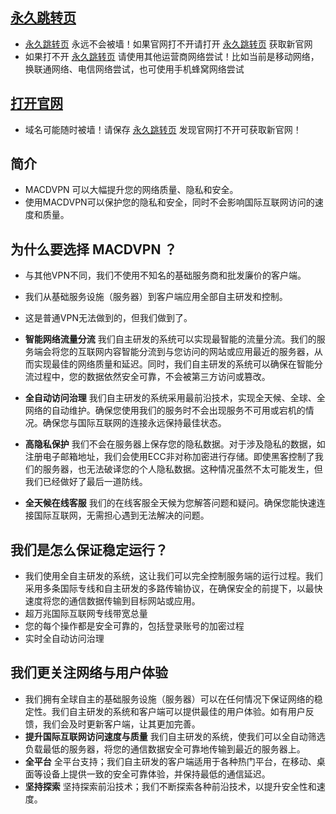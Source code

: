 ## [永久跳转页](https://github.com/MACDVPN/MACDVPN)
- [永久跳转页](https://github.com/MACDVPN/MACDVPN) 永远不会被墙！如果官网打不开请打开 [永久跳转页](https://github.com/MACDVPN/MACDVPN) 获取新官网
- 如果打不开 [永久跳转页](https://github.com/MACDVPN/MACDVPN) 请使用其他运营商网络尝试！比如当前是移动网络，换联通网络、电信网络尝试，也可使用手机蜂窝网络尝试

## [打开官网](https://macdvpn.com)
- 域名可能随时被墙！请保存 [永久跳转页](https://github.com/MACDVPN/MACDVPN) 发现官网打不开可获取新官网！

## 简介
- MACDVPN 可以大幅提升您的网络质量、隐私和安全。
- 使用MACDVPN可以保护您的隐私和安全，同时不会影响国际互联网访问的速度和质量。

## 为什么要选择 MACDVPN ？
- 与其他VPN不同，我们不使用不知名的基础服务商和批发廉价的客户端。
- 我们从基础服务设施（服务器）到客户端应用全部自主研发和控制。
- 这是普通VPN无法做到的，但我们做到了。

- **智能网络流量分流** 我们自主研发的系统可以实现最智能的流量分流。我们的服务端会将您的互联网内容智能分流到与您访问的网站或应用最近的服务器，从而实现最佳的网络质量和延迟。同时，我们自主研发的系统可以确保在智能分流过程中，您的数据依然安全可靠，不会被第三方访问或篡改。
- **全自动访问治理** 我们自主研发的系统采用最前沿技术，实现全天候、全球、全网络的自动维护。确保您使用我们的服务时不会出现服务不可用或宕机的情况。确保您与国际互联网的连接永远保持最佳状态。
- **高隐私保护** 我们不会在服务器上保存您的隐私数据。对于涉及隐私的数据，如注册电子邮箱地址，我们会使用ECC非对称加密进行存储。即使黑客控制了我们的服务器，也无法破译您的个人隐私数据。这种情况虽然不太可能发生，但我们已经做好了最后一道防线。
- **全天候在线客服** 我们的在线客服全天候为您解答问题和疑问。确保您能快速连接国际互联网，无需担心遇到无法解决的问题。

## 我们是怎么保证稳定运行？
- 我们使用全自主研发的系统，这让我们可以完全控制服务端的运行过程。我们采用多条国际专线和自主研发的多路传输协议，在确保安全的前提下，以最快速度将您的通信数据传输到目标网站或应用。
- 超万兆国际互联网专线带宽总量
- 您的每个操作都是安全可靠的，包括登录账号的加密过程
- 实时全自动访问治理

## 我们更关注网络与用户体验
- 我们拥有全球自主的基础服务设施（服务器）可以在任何情况下保证网络的稳定性。我们自主研发的系统和客户端可以提供最佳的用户体验。如有用户反馈，我们会及时更新客户端，让其更加完善。
- **提升国际互联网访问速度与质量** 我们自主研发的系统，使我们可以全自动筛选负载最低的服务器，将您的通信数据安全可靠地传输到最近的服务器上。
- **全平台** 全平台支持；我们自主研发的客户端适用于各种热门平台，在移动、桌面等设备上提供一致的安全可靠体验，并保持最低的通信延迟。
- **坚持探索** 坚持探索前沿技术；我们不断探索各种前沿技术，以提升安全性和速度。
